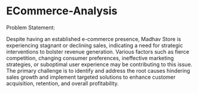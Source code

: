 # ECommerce-Analysis
Problem Statement:

Despite having an established e-commerce presence, Madhav Store is experiencing stagnant or declining sales, indicating a need for strategic interventions to bolster revenue generation. Various factors such as fierce competition, changing consumer preferences, ineffective marketing strategies, or suboptimal user experience may be contributing to this issue. The primary challenge is to identify and address the root causes hindering sales growth and implement targeted solutions to enhance customer acquisition, retention, and overall profitability.
